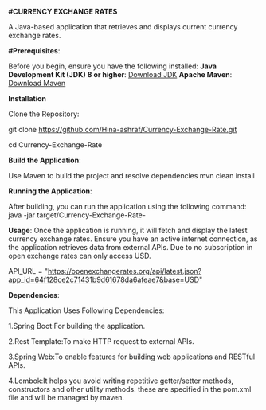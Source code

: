 **#CURRENCY EXCHANGE RATES**

A Java-based application that retrieves and displays current currency exchange rates.

**#Prerequisites**:

Before you begin, ensure you have the following installed:
**Java Development Kit (JDK) 8 or higher**: [Download JDK](https://www.oracle.com/java/technologies/javase-jdk11-downloads.html)
**Apache Maven**: [Download Maven](https://maven.apache.org/download.cgi)


**Installation**

Clone the Repository:

git clone https://github.com/Hina-ashraf/Currency-Exchange-Rate.git

cd Currency-Exchange-Rate

**Build the Application**: 

Use Maven to build the project and resolve dependencies mvn clean install

**Running the Application**:

After building, you can run the application using the following command: java -jar target/Currency-Exchange-Rate- 

**Usage**: 
Once the application is running, it will fetch and display the latest currency exchange rates. Ensure you have an active internet connection, as the application retrieves data from external APIs. 
Due to no subscription in open exchange rates can only access USD. 

API_URL = "https://openexchangerates.org/api/latest.json?app_id=64f128ce2c71431b9d61678da6afeae7&base=USD"

**Dependencies**:

This Application Uses Following Dependencies:

1.Spring Boot:For building the application.

2.Rest Template:To make HTTP request to external APIs.

3.Spring Web:To enable features for building web applications and RESTful APIs.

4.Lombok:It helps you avoid writing repetitive getter/setter methods, constructors and other utility methods. these are specified in the pom.xml file and will be managed by maven.


